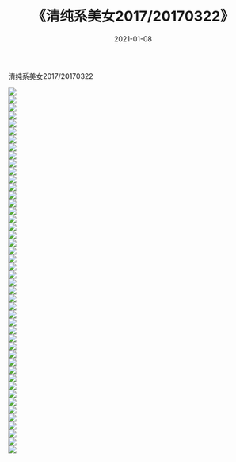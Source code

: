﻿---
layout: post
title:  《清纯系美女2017/20170322》
date:   2021-01-08
img: http://img.660000.xyz/Sharelink/清纯系美女/2017/20170322/000.jpg
categories: [美女, 清纯, 唯美]
---

清纯系美女2017/20170322

 ![](http://img.660000.xyz/Sharelink/清纯系美女/2017/20170322/001.jpg) <br>![](http://img.660000.xyz/Sharelink/清纯系美女/2017/20170322/002.jpg) <br>![](http://img.660000.xyz/Sharelink/清纯系美女/2017/20170322/003.jpg) <br>![](http://img.660000.xyz/Sharelink/清纯系美女/2017/20170322/004.jpg) <br>![](http://img.660000.xyz/Sharelink/清纯系美女/2017/20170322/005.jpg) <br>![](http://img.660000.xyz/Sharelink/清纯系美女/2017/20170322/006.jpg) <br>![](http://img.660000.xyz/Sharelink/清纯系美女/2017/20170322/007.jpg) <br>![](http://img.660000.xyz/Sharelink/清纯系美女/2017/20170322/008.jpg) <br>![](http://img.660000.xyz/Sharelink/清纯系美女/2017/20170322/009.jpg) <br>![](http://img.660000.xyz/Sharelink/清纯系美女/2017/20170322/010.jpg) <br>![](http://img.660000.xyz/Sharelink/清纯系美女/2017/20170322/011.jpg) <br>![](http://img.660000.xyz/Sharelink/清纯系美女/2017/20170322/012.jpg) <br>![](http://img.660000.xyz/Sharelink/清纯系美女/2017/20170322/013.jpg) <br>![](http://img.660000.xyz/Sharelink/清纯系美女/2017/20170322/014.png) <br>![](http://img.660000.xyz/Sharelink/清纯系美女/2017/20170322/015.png) <br>![](http://img.660000.xyz/Sharelink/清纯系美女/2017/20170322/016.png) <br>![](http://img.660000.xyz/Sharelink/清纯系美女/2017/20170322/017.png) <br>![](http://img.660000.xyz/Sharelink/清纯系美女/2017/20170322/018.png) <br>![](http://img.660000.xyz/Sharelink/清纯系美女/2017/20170322/019.png) <br>![](http://img.660000.xyz/Sharelink/清纯系美女/2017/20170322/020.png) <br>![](http://img.660000.xyz/Sharelink/清纯系美女/2017/20170322/021.png) <br>![](http://img.660000.xyz/Sharelink/清纯系美女/2017/20170322/022.png) <br>![](http://img.660000.xyz/Sharelink/清纯系美女/2017/20170322/023.png) <br>![](http://img.660000.xyz/Sharelink/清纯系美女/2017/20170322/024.png) <br>![](http://img.660000.xyz/Sharelink/清纯系美女/2017/20170322/025.png) <br>![](http://img.660000.xyz/Sharelink/清纯系美女/2017/20170322/026.png) <br>![](http://img.660000.xyz/Sharelink/清纯系美女/2017/20170322/027.png) <br>![](http://img.660000.xyz/Sharelink/清纯系美女/2017/20170322/028.png) <br>![](http://img.660000.xyz/Sharelink/清纯系美女/2017/20170322/029.png) <br>![](http://img.660000.xyz/Sharelink/清纯系美女/2017/20170322/030.png) <br>![](http://img.660000.xyz/Sharelink/清纯系美女/2017/20170322/031.png) <br>![](http://img.660000.xyz/Sharelink/清纯系美女/2017/20170322/032.png) <br>![](http://img.660000.xyz/Sharelink/清纯系美女/2017/20170322/033.png) <br>![](http://img.660000.xyz/Sharelink/清纯系美女/2017/20170322/034.png) <br>![](http://img.660000.xyz/Sharelink/清纯系美女/2017/20170322/035.png) <br>![](http://img.660000.xyz/Sharelink/清纯系美女/2017/20170322/036.png) <br>![](http://img.660000.xyz/Sharelink/清纯系美女/2017/20170322/037.png) <br>![](http://img.660000.xyz/Sharelink/清纯系美女/2017/20170322/038.png) <br>![](http://img.660000.xyz/Sharelink/清纯系美女/2017/20170322/039.png) <br>![](http://img.660000.xyz/Sharelink/清纯系美女/2017/20170322/040.png) <br>![](http://img.660000.xyz/Sharelink/清纯系美女/2017/20170322/041.png) <br>![](http://img.660000.xyz/Sharelink/清纯系美女/2017/20170322/042.png) <br>![](http://img.660000.xyz/Sharelink/清纯系美女/2017/20170322/043.png) <br>![](http://img.660000.xyz/Sharelink/清纯系美女/2017/20170322/044.png) <br>![](http://img.660000.xyz/Sharelink/清纯系美女/2017/20170322/045.png) <br>![](http://img.660000.xyz/Sharelink/清纯系美女/2017/20170322/046.png) <br>